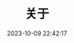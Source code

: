 ---
title: 关于
date: 2023-10-09 22:42:17
aside: false
top_img: false
background: "#f8f9fe"
comments: false
type: "about"
---